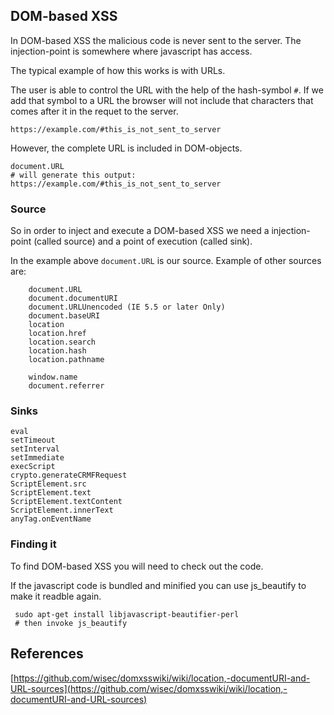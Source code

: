 ## DOM-based XSS

In DOM-based XSS the malicious code is never sent to the server. The injection-point is somewhere where javascript has access.

The typical example of how this works is with URLs.

The user is able to control the URL with the help of the hash-symbol `#`. If we add that symbol to a URL the browser will not include that characters that comes after it in the requet to the server.

```
https://example.com/#this_is_not_sent_to_server
```

However, the complete URL is included in DOM-objects.

```
document.URL
# will generate this output: https://example.com/#this_is_not_sent_to_server
```

### Source

So in order to inject and execute a DOM-based XSS we need a injection-point \(called source\) and a point of execution \(called sink\).

In the example above `document.URL` is our source. Example of other sources are:

```
    document.URL
    document.documentURI
    document.URLUnencoded (IE 5.5 or later Only)
    document.baseURI
    location
    location.href
    location.search
    location.hash
    location.pathname

    window.name
    document.referrer
```

### Sinks

```
eval    
setTimeout      
setInterval     
setImmediate    
execScript      
crypto.generateCRMFRequest      
ScriptElement.src       
ScriptElement.text      
ScriptElement.textContent       
ScriptElement.innerText         
anyTag.onEventName
```



### Finding it

To find DOM-based XSS you will need to check out the code.



If the javascript code is bundled and minified you can use js\_beautify to make it readble again.



```
 sudo apt-get install libjavascript-beautifier-perl
 # then invoke js_beautify
```





## References

[https://github.com/wisec/domxsswiki/wiki/location,-documentURI-and-URL-sources](https://github.com/wisec/domxsswiki/wiki/location,-documentURI-and-URL-sources)

